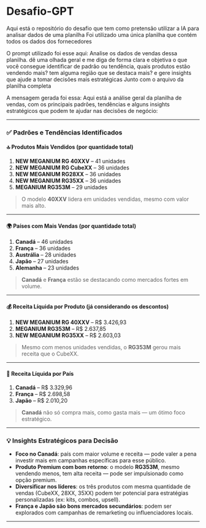 # Desafio-GPT
Aqui está o repositório do desafio que tem como pretensão utilizar a IA para analisar dados de uma planilha
Foi utilizado uma única planilha que contém todos os dados dos fornecedores

O prompt utilizado foi esse aqui:
Analise os dados de vendas dessa planilha. dê uma olhada geral e me diga de forma clara e objetiva o que você consegue identificar de padrão ou tendência, quais produtos estão vendendo mais? tem alguma região que se destaca mais? e gere insights que ajude a tomar decisões mais estratégicas
Junto com o arquivo da planilha completa


A mensagem gerada foi essa:
Aqui está a análise geral da planilha de vendas, com os principais padrões, tendências e alguns insights estratégicos que podem te ajudar nas decisões de negócio:

---

### ✅ **Padrões e Tendências Identificados**

#### 🔝 Produtos Mais Vendidos (por quantidade total)

1. **NEW MEGANIUM RG 40XXV** – 41 unidades
2. **NEW MEGANIUM RG CubeXX** – 36 unidades
3. **NEW MEGANIUM RG28XX** – 36 unidades
4. **NEW MEGANIUM RG35XX** – 36 unidades
5. **MEGANIUM RG353M** – 29 unidades

> O modelo **40XXV** lidera em unidades vendidas, mesmo com valor mais alto.

---

#### 🌍 Países com Mais Vendas (por quantidade total)

1. **Canadá** – 46 unidades
2. **França** – 36 unidades
3. **Austrália** – 28 unidades
4. **Japão** – 27 unidades
5. **Alemanha** – 23 unidades

> **Canadá** e **França** estão se destacando como mercados fortes em volume.

---

#### 💰 Receita Líquida por Produto (já considerando os descontos)

1. **NEW MEGANIUM RG 40XXV** – R\$ 3.426,93
2. **MEGANIUM RG353M** – R\$ 2.637,85
3. **NEW MEGANIUM RG35XX** – R\$ 2.603,03

> Mesmo com menos unidades vendidas, o **RG353M** gerou mais receita que o CubeXX.

---

#### 💸 Receita Líquida por País

1. **Canadá** – R\$ 3.329,96
2. **França** – R\$ 2.698,58
3. **Japão** – R\$ 2.010,20

> **Canadá** não só compra mais, como gasta mais — um ótimo foco estratégico.

---

### 💡 **Insights Estratégicos para Decisão**

* **Foco no Canadá**: país com maior volume e receita — pode valer a pena investir mais em campanhas específicas para esse público.
* **Produto Premium com bom retorno**: o modelo **RG353M**, mesmo vendendo menos, tem alta receita — pode ser impulsionado como opção premium.
* **Diversificar nos líderes**: os três produtos com mesma quantidade de vendas (CubeXX, 28XX, 35XX) podem ter potencial para estratégias personalizadas (ex: kits, combos, upsell).
* **França e Japão são bons mercados secundários**: podem ser explorados com campanhas de remarketing ou influenciadores locais.

---
